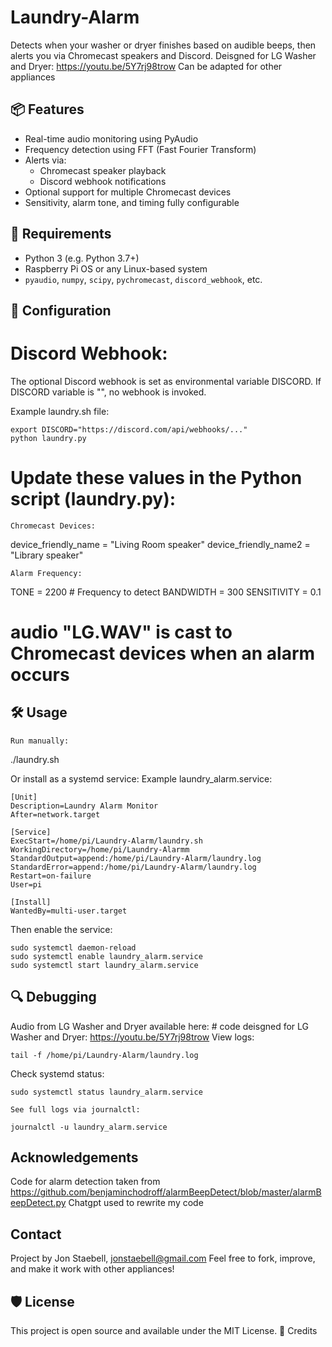 # Laundry-Alarm

Detects when your washer or dryer finishes based on audible beeps, then alerts you via Chromecast speakers and Discord.
Deisgned for LG Washer and Dryer: https://youtu.be/5Y7rj98trow
Can be adapted for other appliances

## 📦 Features

- Real-time audio monitoring using PyAudio
- Frequency detection using FFT (Fast Fourier Transform)
- Alerts via:
  - Chromecast speaker playback
  - Discord webhook notifications
- Optional support for multiple Chromecast devices
- Sensitivity, alarm tone, and timing fully configurable

## 🚀 Requirements

- Python 3 (e.g. Python 3.7+)
- Raspberry Pi OS or any Linux-based system
- `pyaudio`, `numpy`, `scipy`, `pychromecast`, `discord_webhook`, etc.

## 🔧 Configuration

#    Discord Webhook:
The optional Discord webhook is set as environmental variable DISCORD.
If DISCORD variable is "", no webhook is invoked.

Example laundry.sh file:

    export DISCORD="https://discord.com/api/webhooks/..."
    python laundry.py


#   Update these values in the Python script (laundry.py):
    Chromecast Devices:

device_friendly_name = "Living Room speaker"
device_friendly_name2 = "Library speaker"

    Alarm Frequency:

TONE = 2200  # Frequency to detect
BANDWIDTH = 300
SENSITIVITY = 0.1

# audio "LG.WAV" is cast to Chromecast devices when an alarm occurs

## 🛠️ Usage

    Run manually:

./laundry.sh

Or install as a systemd service:
Example laundry_alarm.service:

    [Unit]
    Description=Laundry Alarm Monitor
    After=network.target

    [Service]
    ExecStart=/home/pi/Laundry-Alarm/laundry.sh
    WorkingDirectory=/home/pi/Laundry-Alarmm
    StandardOutput=append:/home/pi/Laundry-Alarm/laundry.log
    StandardError=append:/home/pi/Laundry-Alarm/laundry.log
    Restart=on-failure
    User=pi

    [Install]
    WantedBy=multi-user.target

Then enable the service:

    sudo systemctl daemon-reload
    sudo systemctl enable laundry_alarm.service
    sudo systemctl start laundry_alarm.service

## 🔍 Debugging

Audio from LG Washer and Dryer available here: # code deisgned for LG Washer and Dryer: https://youtu.be/5Y7rj98trow
    View logs:

    tail -f /home/pi/Laundry-Alarm/laundry.log

Check systemd status:

    sudo systemctl status laundry_alarm.service

    See full logs via journalctl:

    journalctl -u laundry_alarm.service

## Acknowledgements

Code for alarm detection taken from https://github.com/benjaminchodroff/alarmBeepDetect/blob/master/alarmBeepDetect.py
Chatgpt used to rewrite my code

## Contact

Project by Jon Staebell, jonstaebell@gmail.com
Feel free to fork, improve, and make it work with other appliances!

## 🛡️ License

This project is open source and available under the MIT License.
🙏 Credits

